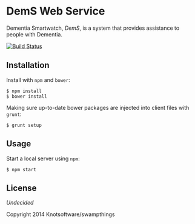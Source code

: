 # DemS Web Service

Dementia Smartwatch, *DemS*, is a system that provides assistance to people with Dementia.

[![Build Status](https://travis-ci.org/knotsoftware/dems-service.svg?branch=master)](https://travis-ci.org/knotsoftware/dems-service)

## Installation
Install with `npm` and `bower`:

```shell
$ npm install
$ bower install
```
Making sure up-to-date bower packages are injected into client files with `grunt`:

```shell
$ grunt setup
```

## Usage
Start a local server using `npm`:

```shell
$ npm start
```

## License

*Undecided*

Copyright 2014 Knotsoftware/swampthings